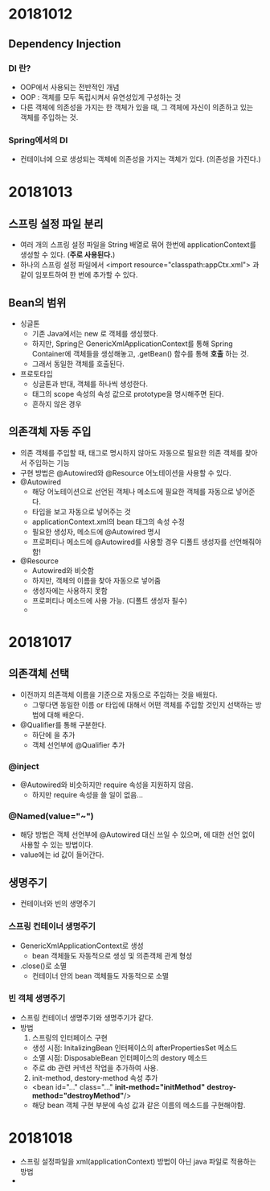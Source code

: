 
# 20181012
## Dependency Injection

### DI 란?
* OOP에서 사용되는 전반적인 개념
* OOP : 객체를 모두 독립시켜서 유연성있게 구성하는 것
* 다른 객체에 의존성을 가지는 한 객체가 있을 때, 그 객체에 자신이 의존하고 있는 객체를 주입하는 것.

### Spring에서의 DI
* 컨테이너에 <bean>으로 생성되는 객체에 의존성을 가지는 객체가 있다. (의존성을 가진다.)

# 20181013
## 스프링 설정 파일 분리
* 여러 개의 스프링 설정 파일을 String 배열로 묶어 한번에 applicationContext를 생성할 수 있다. (**주로 사용된다.**)
* 하나의 스프링 설정 파일에서 <import resource="classpath:appCtx.xml"\> 과 같이 임포트하여 한 번에 추가할 수 있다.
## Bean의 범위
* 싱글톤
   * 기존 Java에서는 new 로 객체를 생성했다.
   * 하지만, Spring은 GenericXmlApplicationContext를 통해 Spring Container에 객체들을 생성해놓고, .getBean() 함수를 통해 **호출** 하는 것.
   * 그래서 동일한 객체를 호출된다.
* 프로토타입
   * 싱글톤과 반대, 객체를 하나씩 생성한다.
   * <bean> 태그의 scope 속성의 속성 값으로 prototype을 명시해주면 된다.
   * 흔하지 않은 경우
## 의존객체 자동 주입
* 의존 객체를 주입할 때, 태그로 명시하지 않아도 자동으로 필요한 의존 객체를 찾아서 주입하는 기능
* 구현 방법은 @Autowired와 @Resource 어노테이션을 사용할 수 있다.
* @Autowired
  * 해당 어노테이션으로 선언된 객체나 메소드에 필요한 객체를 자동으로 넣어준다.
  * 타입을 보고 자동으로 넣어주는 것
  * applicationContext.xml의 bean 태그의 속성 수정
  * 필요한 생성자, 메소드에 @Autowired 명시
  * 프로퍼티나 메소드에 @Autowired를 사용할 경우 디폴트 생성자를 선언해줘야함!
* @Resource
  - Autowired와 비슷함
  - 하지만, 객체의 이름을 찾아 자동으로 넣어줌
  - 생성자에는 사용하지 못함
  - 프로퍼티나 메소드에 사용 가능. (디폴트 생성자 필수)
  -

# 20181017
## 의존객체 선택
* 이전까지 의존객체 이름을 기준으로 자동으로 주입하는 것을 배웠다.
  * 그렇다면 동일한 이름 or 타입에 대해서 어떤 객체를 주입할 것인지 선택하는 방법에 대해 배운다.
* @Qualifier를 통해 구분한다.
  * <bean> 하단에 <qualifier value="~"> 을 추가
  * 객체 선언부에 @Qualifier 추가
### @inject
* @Autowired와 비슷하지만 require 속성을 지원하지 않음.
  * 하지만 require 속성을 쓸 일이 없음...
### @Named(value="~")
* 해당 방법은 객체 선언부에 @Autowired 대신 쓰일 수 있으며, <qualifier>에 대한 선언 없이 사용할 수 있는 방법이다.
* value에는 id 값이 들어간다.

## 생명주기
* 컨테이너와 빈의 생명주기

### 스프링 컨테이너 생명주기
* GenericXmlApplicationContext로 생성
  * bean 객체들도 자동적으로 생성 및 의존객체 관계 형성
* .close()로 소멸
  * 컨테이너 안의 bean 객체들도 자동적으로 소멸


### 빈 객체 생명주기
* 스프링 컨테이너 생명주기와 생명주기가 같다.
* 방법
  1. 스프링의 인터페이스 구현
    * 생성 시점: InitalizingBean 인터페이스의 afterPropertiesSet 메소드
    * 소멸 시점: DisposableBean 인터페이스의 destory 메소드
    * 주로 db 관련 커넥션 작업을 추가하여 사용.
  2. init-method, destory-method 속성 추가
    * <bean id="..." class="..." **init-method="initMethod"** **destroy-method="destroyMethod"**/>
    * 해당 bean 객체 구현 부분에 속성 값과 같은 이름의 메소드를 구현해야함.

# 20181018
* 스프링 설정파일을 xml(applicationContext) 방법이 아닌 java 파일로 적용하는 방법
*
